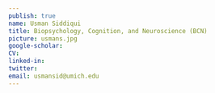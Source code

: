 ```yaml
---
publish: true
name: Usman Siddiqui
title: Biopsychology, Cognition, and Neuroscience (BCN)
picture: usmans.jpg
google-scholar: 
CV:
linked-in: 
twitter:
email: usmansid@umich.edu
---
```

